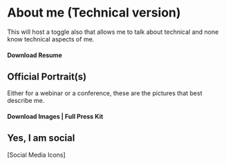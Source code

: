 # About me (Technical version)
This will host a toggle also that allows me to talk about technical and none know technical aspects of me.
#### Download Resume

## Official Portrait(s)
Either for a webinar or a conference, these are the pictures that best describe me.
#### Download Images | Full Press Kit

## Yes, I am social
[Social Media Icons]
